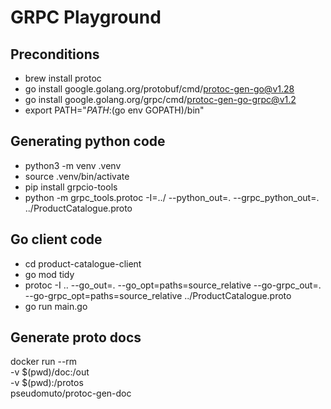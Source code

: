 # GRPC Playground

## Preconditions

- brew install protoc
- go install google.golang.org/protobuf/cmd/protoc-gen-go@v1.28
- go install google.golang.org/grpc/cmd/protoc-gen-go-grpc@v1.2
- export PATH="$PATH:$(go env GOPATH)/bin"

## Generating python code

- python3 -m venv .venv
- source .venv/bin/activate
- pip install grpcio-tools
- python -m grpc_tools.protoc -I=../ --python_out=. --grpc_python_out=. ../ProductCatalogue.proto

## Go client code

- cd product-catalogue-client
- go mod tidy
- protoc -I .. --go_out=. --go_opt=paths=source_relative --go-grpc_out=. --go-grpc_opt=paths=source_relative ../ProductCatalogue.proto
- go run main.go

## Generate proto docs

docker run --rm \
  -v $(pwd)/doc:/out \
  -v $(pwd):/protos \
  pseudomuto/protoc-gen-doc
